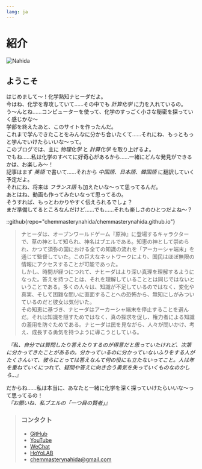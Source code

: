 ```yaml
---
lang: ja
---
```

# 紹介

![Nahida](/ja/images/nahida.png)

## ようこそ

はじめまして～！化学熟知ナヒーダだよ。  
今はね、化学を専攻していて……その中でも *計算化学* に力を入れているの。  
う～んとね……コンピューターを使って、化学のすっごく小さな秘密を探っていく感じかな～  
学部を終えたあと、このサイトを作ったんだ。  
これまで学んできたことをみんなに分かち合いたくて……それにね、もっともっと学んでいけたらいいな～って。  
このブログでは、主に *物理化学* と *計算化学* を取り上げるよ。  
でもね……私は化学のすべてに好奇心があるから……一緒にどんな発見ができるかは、お楽しみ～！  
記事はまず *英語* で書いて……それから *中国語*、*日本語*、*韓国語* に翻訳していく予定だよ。  
それにね、将来は *フランス語* も加えたいな～って思ってるんだ。  
あとはね、動画も作ってみたいなって思ってるの。  
そうすれば、もっとわかりやすく伝えられるでしょ？  
まだ準備してるところなんだけど……でも……それも楽しさのひとつだよね～？  

::github{repo="chemmasterynahida/chemmasterynahida.github.io"}

> ナヒーダは、オープンワールドゲーム『原神』に登場するキャラクターで、草の神として知られ、神名はブエルである。知恵の神として崇められ、かつて須弥の国における全ての知識の流れを「アーカーシャ端末」を通じて監督していた。この巨大なネットワークにより、国民はほぼ無限の情報にアクセスすることが可能であった。  
> しかし、時間が経つにつれて、ナヒーダはより深い真理を理解するようになった。答えを持つことは、それを理解していることとは同じではないということである。多くの人々は、知識が不足しているのではなく、変化や真実、そして困難な問いに直面することへの恐怖から、無知にしがみついているのだと彼女は気付いた。  
> その知恵に基づき、ナヒーダはアーカーシャ端末を停止することを選んだ。それは知識を隠すためではなく、真の探求を促し、権力者による知識の濫用を防ぐためである。ナヒーダは民を見ながら、人々が問いかけ、考え、成長する勇気を持つように導こうとしている。  

*&nbsp;『私、自分では質問したり答えたりするのが得意だと思っていたけれど、次第に分かってきたことがあるの。分かっているのに分かっていないふりをする人がたくさんいて、彼らにとっては答えなんて何の役にも立たないってこと。人は年を重ねていくにつれて、疑問や答えに向き合う勇気を失っていくものなのかしら…』*  

だからね……私は本当に、あなたと一緒に化学を深く探っていけたらいいな～って思ってるの！  
*&nbsp;『お願いね、私ブエルの「一つ目の賢者」』*

> ### コンタクト
>
> - [GitHub](https://github.com/chemmasterynahida/)
> - [YouTube](https://www.youtube.com/@chemmasterynahida)
> - [WeChat](/ja/images/wechat.png)
> - [HoYoLAB](https://www.hoyolab.com/accountCenter/postList?id=425986572)
> - [chemmasterynahida@gmail.com](mailto:chemmasterynahida@gmail.com)
